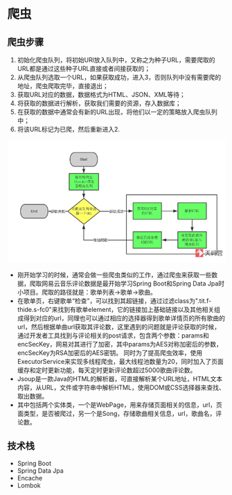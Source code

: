 # 爬虫
## 爬虫步骤
1. 初始化爬虫队列，将初始URl放入队列中，又称之为种子URL，需要爬取的URL都是通过这些种子URL直接或者间接获取的；
2. 从爬虫队列选取一个URL，如果获取成功，进入3，否则队列中没有需要爬的地址，爬虫爬取完毕，直接退出；
3. 获取URL对应的数据，数据格式为HTML、JSON、XML等待；
4. 将获取的数据进行解析，获取我们需要的资源，存入数据库；
5. 在获取的数据中通常会有新的URL出现，将他们以一定的策略放入爬虫队列中；
6. 将该URL标记为已爬，然后重新进入2.

![Alt text](https://github.com/YHGui/NeteaseMusicCrawler/blob/master/images/crawlertmy.png)

- 刚开始学习的时候，通常会做一些爬虫类似的工作，通过爬虫来获取一些数据，爬取网易云音乐评论数据是最开始学习Spring Boot和Spring Data Jpa时小项目。爬取的路径就是：歌单列表->歌单->歌曲。
- 在歌单页，右键歌单“检查”，可以找到其超链接，通过过滤class为".tit.f-thide.s-fc0"来找到有歌单element，它的链接加上基础链接以及其他相关组成得到对应的url，同理也可以通过相应的选择器得到歌单详情页的所有歌曲的url，然后根据单曲url获取其评论数，这里遇到的问题就是评论获取的时候，通过开发者工具找到与评论相关的post请求，包含两个参数：params和encSecKey，网易对其进行了加密，其中params为AES对称加密后的参数，encSecKey为RSA加密后的AES密钥。
同时为了提高爬虫效率，使用ExecutorService来实现多线程爬虫，最大线程池数量为20，同时加入了页面缓存和定时更新功能，每天定时更新评论数超过5000歌曲评论数。
- Jsoup是一款Java的HTML的解析器，可直接解析某个URL地址，HTML文本内容，从URL，文件或字符串中解析HTML，使用DOM或CSS选择器来查找、取出数据。
- 其中包括两个实体类，一个是WebPage，用来存储页面相关的信息，url，页面类型，是否被爬过，另一个是Song，存储歌曲相关信息，url，歌曲名，评论数。

## 技术栈
- Spring Boot
- Spring Data Jpa
- Encache
- Lombok